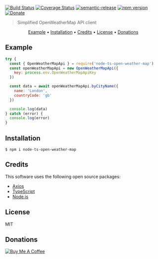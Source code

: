 [![Build Status](https://github.com/ovaar/node-ts-open-weather-map/workflows/{workflowName}/badge.svg)](https://github.com/ovaar/node-ts-open-weather-map/actions)
[![Coverage Status](https://coveralls.io/repos/github/ovaar/node-ts-open-weather-map/badge.svg?branch=master)](https://coveralls.io/github/ovaar/node-ts-open-weather-map?branch=master)
[![semantic-release](https://img.shields.io/badge/%20%20%F0%9F%93%A6%F0%9F%9A%80-semantic--release-e10079.svg)](https://github.com/semantic-release/semantic-release)
[![npm version](https://img.shields.io/npm/v/node-ts-open-weather-map)](https://www.npmjs.com/package/node-ts-open-weather-map 'View this project on npm')
[![Donate](https://img.shields.io/badge/donate-paypal-blue.svg)](https://paypal.me/ThomasReynders)

> Simplified OpenWeatherMap API client

<p align="center">
  <a href="#example">Example</a> •
  <a href="#key-features">Installation</a> •
  <a href="#credits">Credits</a> •
  <a href="#license">License</a> •
  <a href="#donations">Donations</a>
</p>

## Example

```javascript
try {
  const { OpenWeatherMapApi } = require('node-ts-open-weather-map')
  const openWeatherMapApi = new OpenWeatherMapApi({
    key: process.env.OpenWeatherMapApiKey
  })

  const data = await openWeatherMapApi.byCityName({
    name: 'London',
    countryCode: 'gb'
  })

  console.log(data)
} catch (error) {
  console.log(error)
}
```

## Installation

```
$ npm i node-ts-open-weather-map
```

## Credits

This software uses the following open source packages:

- [Axios](https://github.com/axios/axios)
- [TypeScript](https://www.typescriptlang.org/)
- [Node.js](https://nodejs.org/)

## License

MIT

## Donations

[![Buy Me A Coffee](https://www.buymeacoffee.com/assets/img/custom_images/yellow_img.png)](https://www.buymeacoffee.com/btVGTv4zM)
